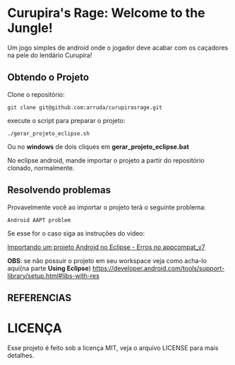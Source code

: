 Curupira's Rage: Welcome to the Jungle!
=======================================

Um jogo simples de android onde o jogador deve acabar com os caçadores na pele do
lendário Curupira!


Obtendo o Projeto
-----------------

Clone o repositório:

    git clone git@github.com:arruda/curupirasrage.git

execute o script para preparar o projeto:

    ./gerar_projeto_eclipse.sh

Ou no **windows** de dois cliques em **gerar_projeto_eclipse.bat**

No eclipse android, mande importar o projeto a partir do repositório clonado, normalmente.


Resolvendo problemas
--------------------

Provavelmente você ao importar o projeto terá o seguinte problema:

    Android AAPT problem

Se esse for o caso siga as instruções do video:

[Importando um projeto Android no Eclipse - Erros no appcompat_v7](https://www.youtube.com/watch?v=DV7qkURV9Zg)


**OBS**: se não possuir o projeto em seu workspace veja como acha-lo aqui(na parte **Using Eclipse**) https://developer.android.com/tools/support-library/setup.html#libs-with-res


REFERENCIAS
-----------



LICENÇA
=======

Esse projeto é feito sob a licença MIT, veja o arquivo LICENSE para mais detalhes.
